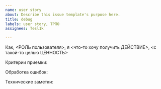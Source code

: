 ```yaml
---
name: user story
about: Describe this issue template's purpose here.
title: debug
labels: user story, ТРПО
assignees: Tesl1k

---
```


Как, <РОЛЬ пользователя>, я <что-то хочу получить ДЕЙСТВИЕ>, <с такой-то целью ЦЕННОСТЬ>

Критерии приемки:

Обработка ошибок:

Технические заметки:
